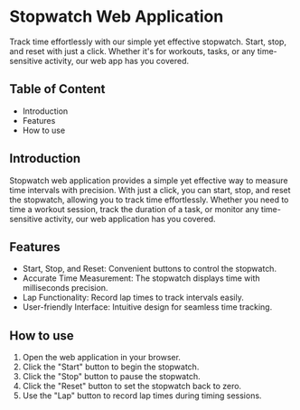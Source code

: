 
# Stopwatch Web Application


Track time effortlessly with our simple yet effective stopwatch. Start, stop, and reset with just a click. Whether it's for workouts, tasks, or any time-sensitive activity, our web app has you covered.
## Table of Content
- Introduction
- Features
- How to use

## Introduction

Stopwatch web application provides a simple yet effective way to measure time intervals with precision. With just a click, you can start, stop, and reset the stopwatch, allowing you to track time effortlessly. Whether you need to time a workout session, track the duration of a task, or monitor any time-sensitive activity, our web application has you covered.
##  Features
 
- Start, Stop, and Reset: Convenient buttons to control the stopwatch.
- Accurate Time Measurement: The stopwatch displays time with milliseconds precision.
- Lap Functionality: Record lap times to track intervals easily.
- User-friendly Interface: Intuitive design for seamless time tracking.
## How to use

1. Open the web application in your browser.
2. Click the "Start" button to begin the stopwatch.
3. Click the "Stop" button to pause the stopwatch.
4. Click the "Reset" button to set the stopwatch back to zero.
5. Use the "Lap" button to record lap times during timing sessions.